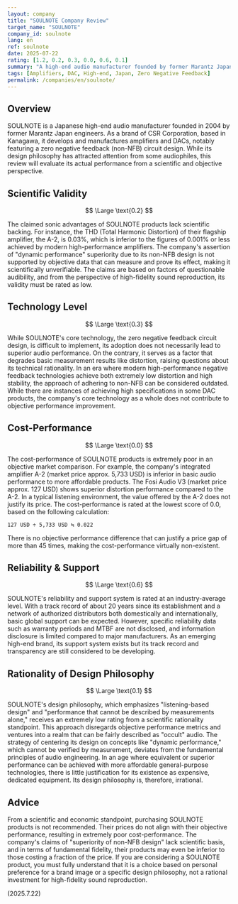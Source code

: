 ```yaml
---
layout: company
title: "SOULNOTE Company Review"
target_name: "SOULNOTE"
company_id: soulnote
lang: en
ref: soulnote
date: 2025-07-22
rating: [1.2, 0.2, 0.3, 0.0, 0.6, 0.1]
summary: "A high-end audio manufacturer founded by former Marantz Japan engineers. It features a zero negative feedback circuit design, but its claims lack scientific evidence, and its extremely high pricing results in remarkably poor cost-performance."
tags: [Amplifiers, DAC, High-end, Japan, Zero Negative Feedback]
permalink: /companies/en/soulnote/
---
```

## Overview

SOULNOTE is a Japanese high-end audio manufacturer founded in 2004 by former Marantz Japan engineers. As a brand of CSR Corporation, based in Kanagawa, it develops and manufactures amplifiers and DACs, notably featuring a zero negative feedback (non-NFB) circuit design. While its design philosophy has attracted attention from some audiophiles, this review will evaluate its actual performance from a scientific and objective perspective.

## Scientific Validity

$$ \Large \text{0.2} $$

The claimed sonic advantages of SOULNOTE products lack scientific backing. For instance, the THD (Total Harmonic Distortion) of their flagship amplifier, the A-2, is 0.03%, which is inferior to the figures of 0.001% or less achieved by modern high-performance amplifiers. The company's assertion of "dynamic performance" superiority due to its non-NFB design is not supported by objective data that can measure and prove its effect, making it scientifically unverifiable. The claims are based on factors of questionable audibility, and from the perspective of high-fidelity sound reproduction, its validity must be rated as low.

## Technology Level

$$ \Large \text{0.3} $$

While SOULNOTE's core technology, the zero negative feedback circuit design, is difficult to implement, its adoption does not necessarily lead to superior audio performance. On the contrary, it serves as a factor that degrades basic measurement results like distortion, raising questions about its technical rationality. In an era where modern high-performance negative feedback technologies achieve both extremely low distortion and high stability, the approach of adhering to non-NFB can be considered outdated. While there are instances of achieving high specifications in some DAC products, the company's core technology as a whole does not contribute to objective performance improvement.

## Cost-Performance

$$ \Large \text{0.0} $$

The cost-performance of SOULNOTE products is extremely poor in an objective market comparison. For example, the company's integrated amplifier A-2 (market price approx. 5,733 USD) is inferior in basic audio performance to more affordable products. The Fosi Audio V3 (market price approx. 127 USD) shows superior distortion performance compared to the A-2. In a typical listening environment, the value offered by the A-2 does not justify its price. The cost-performance is rated at the lowest score of 0.0, based on the following calculation:

`127 USD ÷ 5,733 USD ≒ 0.022`

There is no objective performance difference that can justify a price gap of more than 45 times, making the cost-performance virtually non-existent.

## Reliability & Support

$$ \Large \text{0.6} $$

SOULNOTE's reliability and support system is rated at an industry-average level. With a track record of about 20 years since its establishment and a network of authorized distributors both domestically and internationally, basic global support can be expected. However, specific reliability data such as warranty periods and MTBF are not disclosed, and information disclosure is limited compared to major manufacturers. As an emerging high-end brand, its support system exists but its track record and transparency are still considered to be developing.

## Rationality of Design Philosophy

$$ \Large \text{0.1} $$

SOULNOTE's design philosophy, which emphasizes "listening-based design" and "performance that cannot be described by measurements alone," receives an extremely low rating from a scientific rationality standpoint. This approach disregards objective performance metrics and ventures into a realm that can be fairly described as "occult" audio. The strategy of centering its design on concepts like "dynamic performance," which cannot be verified by measurement, deviates from the fundamental principles of audio engineering. In an age where equivalent or superior performance can be achieved with more affordable general-purpose technologies, there is little justification for its existence as expensive, dedicated equipment. Its design philosophy is, therefore, irrational.

## Advice

From a scientific and economic standpoint, purchasing SOULNOTE products is not recommended. Their prices do not align with their objective performance, resulting in extremely poor cost-performance. The company's claims of "superiority of non-NFB design" lack scientific basis, and in terms of fundamental fidelity, their products may even be inferior to those costing a fraction of the price. If you are considering a SOULNOTE product, you must fully understand that it is a choice based on personal preference for a brand image or a specific design philosophy, not a rational investment for high-fidelity sound reproduction.

(2025.7.22)
